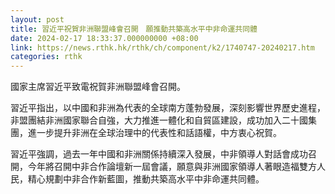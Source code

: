```yaml
---
layout: post
title: 習近平祝賀非洲聯盟峰會召開　願推動共築高水平中非命運共同體
date: 2024-02-17 18:33:37.000000000 +08:00
link: https://news.rthk.hk/rthk/ch/component/k2/1740747-20240217.htm
categories: rthk
---
```


國家主席習近平致電祝賀非洲聯盟峰會召開。

習近平指出，以中國和非洲為代表的全球南方蓬勃發展，深刻影響世界歷史進程，非盟團結非洲國家聯合自強，大力推進一體化和自貿區建設，成功加入二十國集團，進一步提升非洲在全球治理中的代表性和話語權，中方衷心祝賀。

習近平強調，過去一年中國和非洲關係持續深入發展，中非領導人對話會成功召開，今年將召開中非合作論壇新一屆會議，願意與非洲國家領導人著眼造福雙方人民，精心規劃中非合作新藍圖，推動共築高水平中非命運共同體。
